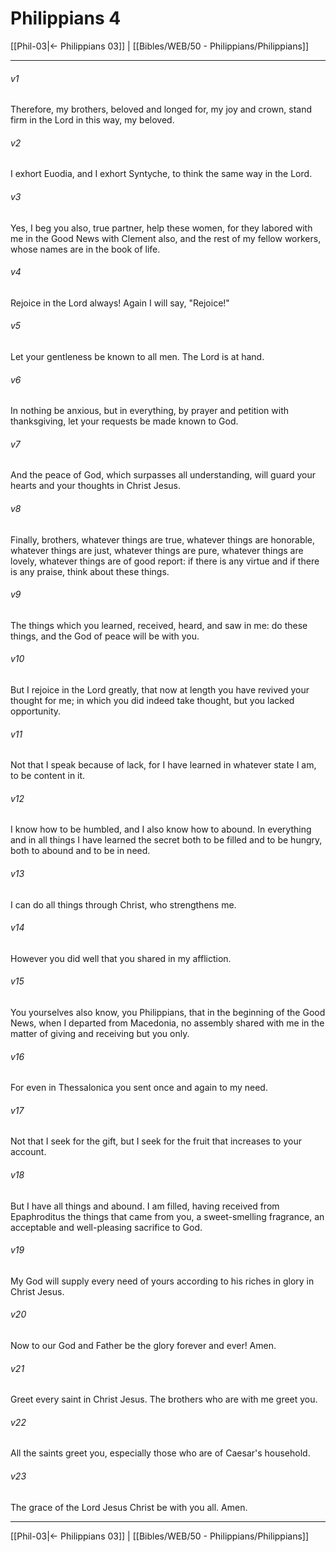 # Philippians 4

[[Phil-03|← Philippians 03]] | [[Bibles/WEB/50 - Philippians/Philippians]]
***



###### v1 
Therefore, my brothers, beloved and longed for, my joy and crown, stand firm in the Lord in this way, my beloved. 

###### v2 
I exhort Euodia, and I exhort Syntyche, to think the same way in the Lord. 

###### v3 
Yes, I beg you also, true partner, help these women, for they labored with me in the Good News with Clement also, and the rest of my fellow workers, whose names are in the book of life. 

###### v4 
Rejoice in the Lord always! Again I will say, "Rejoice!" 

###### v5 
Let your gentleness be known to all men. The Lord is at hand. 

###### v6 
In nothing be anxious, but in everything, by prayer and petition with thanksgiving, let your requests be made known to God. 

###### v7 
And the peace of God, which surpasses all understanding, will guard your hearts and your thoughts in Christ Jesus. 

###### v8 
Finally, brothers, whatever things are true, whatever things are honorable, whatever things are just, whatever things are pure, whatever things are lovely, whatever things are of good report: if there is any virtue and if there is any praise, think about these things. 

###### v9 
The things which you learned, received, heard, and saw in me: do these things, and the God of peace will be with you. 

###### v10 
But I rejoice in the Lord greatly, that now at length you have revived your thought for me; in which you did indeed take thought, but you lacked opportunity. 

###### v11 
Not that I speak because of lack, for I have learned in whatever state I am, to be content in it. 

###### v12 
I know how to be humbled, and I also know how to abound. In everything and in all things I have learned the secret both to be filled and to be hungry, both to abound and to be in need. 

###### v13 
I can do all things through Christ, who strengthens me. 

###### v14 
However you did well that you shared in my affliction. 

###### v15 
You yourselves also know, you Philippians, that in the beginning of the Good News, when I departed from Macedonia, no assembly shared with me in the matter of giving and receiving but you only. 

###### v16 
For even in Thessalonica you sent once and again to my need. 

###### v17 
Not that I seek for the gift, but I seek for the fruit that increases to your account. 

###### v18 
But I have all things and abound. I am filled, having received from Epaphroditus the things that came from you, a sweet-smelling fragrance, an acceptable and well-pleasing sacrifice to God. 

###### v19 
My God will supply every need of yours according to his riches in glory in Christ Jesus. 

###### v20 
Now to our God and Father be the glory forever and ever! Amen. 

###### v21 
Greet every saint in Christ Jesus. The brothers who are with me greet you. 

###### v22 
All the saints greet you, especially those who are of Caesar's household. 

###### v23 
The grace of the Lord Jesus Christ be with you all. Amen.

***
[[Phil-03|← Philippians 03]] | [[Bibles/WEB/50 - Philippians/Philippians]]
